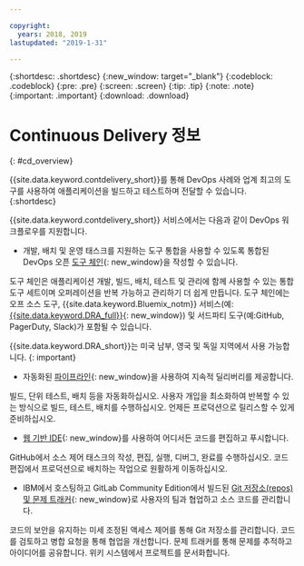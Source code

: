 ```yaml
---

copyright:
  years: 2018, 2019
lastupdated: "2019-1-31"

---
```


{:shortdesc: .shortdesc}
{:new_window: target="_blank"}
{:codeblock: .codeblock}
{:pre: .pre}
{:screen: .screen}
{:tip: .tip}
{:note: .note}
{:important: .important}
{:download: .download}


# Continuous Delivery 정보
{: #cd_overview}

{{site.data.keyword.contdelivery_short}}를 통해 DevOps 사례와 업계 최고의 도구를 사용하여 애플리케이션을 빌드하고 테스트하며 전달할 수 있습니다.
{:shortdesc}

{{site.data.keyword.contdelivery_short}} 서비스에서는 다음과 같이 DevOps 워크플로우를 지원합니다.

 * 개발, 배치 및 운영 태스크를 지원하는 도구 통합을 사용할 수 있도록 통합된 DevOps 오픈 [도구 체인](/docs/services/ContinuousDelivery?topic=ContinuousDelivery-toolchains_about){: new_window}을 작성할 수 있습니다.

  도구 체인은 애플리케이션 개발, 빌드, 배치, 테스트 및 관리에 함께 사용할 수 있는 통합 도구 세트이며 오퍼레이션을 반복 가능하고 관리하기 더 쉽게 만듭니다. 도구 체인에는 오프 소스 도구, {{site.data.keyword.Bluemix_notm}} 서비스(예: [{{site.data.keyword.DRA_full}}](/docs/services/ContinuousDelivery?topic=ContinuousDelivery-di_working){: new_window}) 및 서드파티 도구(예:GitHub, PagerDuty, Slack)가 포함될 수 있습니다. 
  
  {{site.data.keyword.DRA_short}}는 미국 남부, 영국 및 독일 지역에서 사용 가능합니다.
  {: important}

 * 자동화된 [파이프라인](/docs/services/ContinuousDelivery?topic=ContinuousDelivery-deliverypipeline_about){: new_window}을 사용하여 지속적 딜리버리를 제공합니다.

  빌드, 단위 테스트, 배치 등을 자동화하십시오. 사용자 개입을 최소화하여 반복할 수 있는 방식으로 빌드, 테스트, 배치를 수행하십시오. 언제든 프로덕션으로 릴리스할 수 있게 준비하십시오.

 * [웹 기반 IDE](/docs/services/ContinuousDelivery?topic=ContinuousDelivery-web_ide){: new_window}를 사용하여 어디서든 코드를 편집하고 푸시합니다.

  GitHub에서 소스 제어 태스크의 작성, 편집, 실행, 디버그, 완료를 수행하십시오. 코드 편집에서 프로덕션으로 배치하는 작업으로 원활하게 이동하십시오. 
  
 * IBM에서 호스팅하고 GitLab Community Edition에서 빌드된 [Git 저장소(repos) 및 문제 트래커](/docs/services/ContinuousDelivery?topic=ContinuousDelivery-git_working#git_working){: new_window}로 사용자의 팀과 협업하고 소스 코드를 관리합니다.

  코드의 보안을 유지하는 미세 조정된 액세스 제어를 통해 Git 저장소를 관리합니다. 코드를 검토하고 병합 요청을 통해 협업을 개선합니다. 문제 트래커를 통해 문제를 추적하고 아이디어를 공유합니다. 위키 시스템에서 프로젝트를 문서화합니다.
